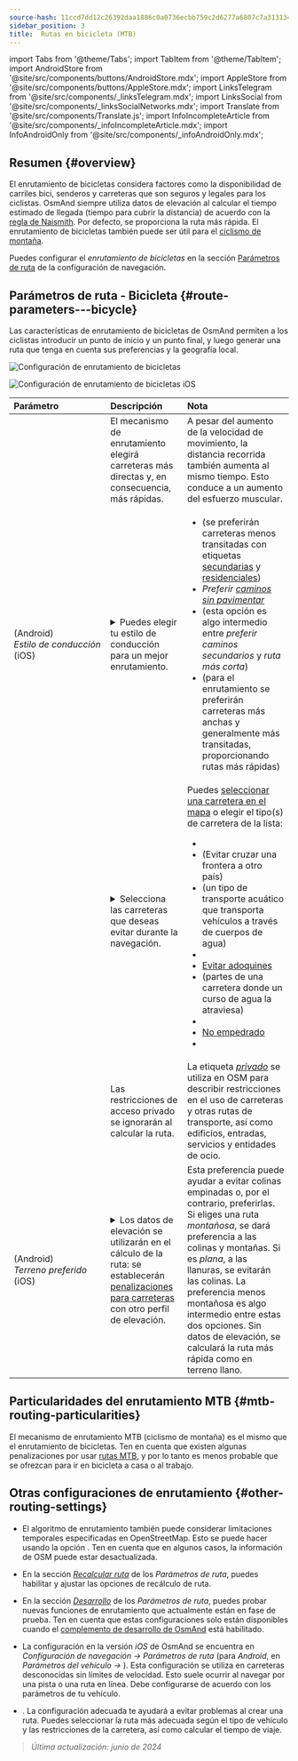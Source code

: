 ```yaml
---
source-hash: 11ccd7dd12c26392daa1886c0a0736ecbb759c2d6277a6807c7a313134cd6080
sidebar_position: 3
title:  Rutas en bicicleta (MTB)
---
```

import Tabs from '@theme/Tabs';
import TabItem from '@theme/TabItem';
import AndroidStore from '@site/src/components/buttons/AndroidStore.mdx';
import AppleStore from '@site/src/components/buttons/AppleStore.mdx';
import LinksTelegram from '@site/src/components/_linksTelegram.mdx';
import LinksSocial from '@site/src/components/_linksSocialNetworks.mdx';
import Translate from '@site/src/components/Translate.js';
import InfoIncompleteArticle from '@site/src/components/_infoIncompleteArticle.mdx';
import InfoAndroidOnly from '@site/src/components/_infoAndroidOnly.mdx';



## Resumen {#overview}

El enrutamiento de bicicletas considera factores como la disponibilidad de carriles bici, senderos y carreteras que son seguros y legales para los ciclistas. OsmAnd siempre utiliza datos de elevación al calcular el tiempo estimado de llegada (tiempo para cubrir la distancia) de acuerdo con la [regla de Naismith](https://en.wikipedia.org/wiki/Naismith%27s_rule#Scarf's_equivalence_between_distance_and_climb). Por defecto, se proporciona la ruta más rápida.
El enrutamiento de bicicletas también puede ser útil para el [ciclismo de montaña](#mtb-routing-particularities).

Puedes configurar el *enrutamiento de bicicletas* en la sección [Parámetros de ruta](../guidance/navigation-settings#route-parameters) de la configuración de navegación.


## Parámetros de ruta - Bicicleta {#route-parameters---bicycle}

Las características de enrutamiento de bicicletas de OsmAnd permiten a los ciclistas introducir un punto de inicio y un punto final, y luego generar una ruta que tenga en cuenta sus preferencias y la geografía local.

<Tabs groupId="operating-systems" queryString="operating-systems">

<TabItem value="android" label="Android">

![Configuración de enrutamiento de bicicletas](@site/static/img/navigation/routing/cycling_routing_andr.png)

</TabItem>

<TabItem value="ios" label="iOS">

![Configuración de enrutamiento de bicicletas iOS](@site/static/img/navigation/routing/cycling_routing_ios.png)

</TabItem>

</Tabs>

| Parámetro | Descripción | Nota |
|:------------|:---------------|:---------------|
|*<Translate android="true" ids="fast_route_mode"/>*  | El mecanismo de enrutamiento elegirá carreteras más directas y, en consecuencia, más rápidas. | A pesar del aumento de la velocidad de movimiento, la distancia recorrida también aumenta al mismo tiempo. Esto conduce a un aumento del esfuerzo muscular. |
| *<Translate android="true" ids="routing_attr_driving_style_name"/>* (Android) *Estilo&nbsp;de&nbsp;conducción* (iOS) | <details><summary> Puedes elegir tu estilo de conducción para un mejor enrutamiento. </summary> ![Estilo de conducción en bicicleta Android](@site/static/img/navigation/routing/style_cycling_andr.png)  </details>  | <ul><li> *<Translate android="true" ids="routing_attr_driving_style_safety_name"/>* (se preferirán carreteras menos transitadas con etiquetas [secundarias](https://wiki.openstreetmap.org/wiki/Tag:highway%3Dsecondary) y [residenciales](https://wiki.openstreetmap.org/wiki/Tag:highway%3Dresidential)) </li><li> *Preferir [caminos sin pavimentar](https://wiki.openstreetmap.org/wiki/Key:surface#Unpaved)* </li><li>  *<Translate android="true" ids="routing_attr_driving_style_balance_name"/>* (esta opción es algo intermedio entre *preferir caminos secundarios* y *ruta más corta*) </li><li>  *<Translate android="true" ids="routing_attr_driving_style_speed_name"/>* (para el enrutamiento se preferirán carreteras más anchas y generalmente más transitadas, proporcionando rutas más rápidas) </li></ul>  |
| *<Translate android="true" ids="impassable_road"/>* |  <details><summary> Selecciona las carreteras que deseas evitar durante la navegación.  </summary>![Evitar carreteras Android](@site/static/img/navigation/routing/avoid_cycling_andr.png) </details>  | Puedes [seleccionar una carretera en el mapa](../../map/map-context-menu/#avoid-road) o elegir el tipo(s) de carretera de la lista:  <ul><li>[<Translate android="true" ids="routing_attr_avoid_unpaved_name"/>](https://wiki.openstreetmap.org/wiki/Key:surface)</li><li>[<Translate android="true" ids="routing_attr_avoid_borders_name"/>](https://wiki.openstreetmap.org/wiki/Tag:barrier%3Dborder_control) (Evitar cruzar una frontera a otro país)</li><li>[<Translate android="true" ids="routing_attr_avoid_ferries_name"/>](https://wiki.openstreetmap.org/wiki/Ferries) (un tipo de transporte acuático que transporta vehículos a través de cuerpos de agua)</li><li>[<Translate android="true" ids="routing_attr_avoid_stairs_name"/>](https://wiki.openstreetmap.org/wiki/Tag:highway%3Dsteps)</li><li>[Evitar adoquines](https://wiki.openstreetmap.org/wiki/Tag:surface%3Dcobblestone)</li><li> [<Translate android="true" ids="routing_attr_avoid_fords_name"/>](https://wiki.openstreetmap.org/wiki/Tag:ford%3Dyes) (partes de una carretera donde un curso de agua la atraviesa) </li><li> [<Translate android="true" ids="routing_attr_avoid_tunnels_name"/>](https://wiki.openstreetmap.org/wiki/Key:tunnel) </li><li> [No empedrado](https://wiki.openstreetmap.org/wiki/Tag:surface%3Dsett)</li><li> [<Translate android="true" ids="routing_attr_avoid_footways_name"/>](https://wiki.openstreetmap.org/wiki/Tag:highway%3Dfootway) </li></ul>|
| *<Translate android="true" ids="routing_attr_allow_private_name"/>* |  Las restricciones de acceso privado se ignorarán al calcular la ruta.  | La etiqueta *[privado](https://wiki.openstreetmap.org/wiki/Key:access)* se utiliza en OSM para describir restricciones en el uso de carreteras y otras rutas de transporte, así como edificios, entradas, servicios y entidades de ocio.   |
|*<Translate android="true" ids="routing_attr_height_obstacles_name"/>* (Android) *Terreno&nbsp;preferido* (iOS) | <details><summary> Los datos de elevación se utilizarán en el cálculo de la ruta: se establecerán [penalizaciones para carreteras](../../../technical/osmand-file-formats/osmand-routing-xml.md#penalties-of-elevation-data) con otro perfil de elevación. </summary> ![Usar datos de elevación Android](@site/static/img/navigation/routing/pedestrian_elevation_andr.png)  </details> | Esta preferencia puede ayudar a evitar colinas empinadas o, por el contrario, preferirlas. Si eliges una ruta *montañosa*, se dará preferencia a las colinas y montañas. Si es *plana*, a las llanuras, se evitarán las colinas. La preferencia menos montañosa es algo intermedio entre estas dos opciones. Sin datos de elevación, se calculará la ruta más rápida como en terreno llano. |


## Particularidades del enrutamiento MTB {#mtb-routing-particularities}

El mecanismo de enrutamiento MTB (ciclismo de montaña) es el mismo que el enrutamiento de bicicletas. Ten en cuenta que existen algunas penalizaciones por usar [rutas MTB](../../map/vector-maps.md#routes), y por lo tanto es menos probable que se ofrezcan para ir en bicicleta a casa o al trabajo.


## Otras configuraciones de enrutamiento {#other-routing-settings}

- El algoritmo de enrutamiento también puede considerar limitaciones temporales especificadas en OpenStreetMap. Esto se puede hacer usando la opción *[<Translate android="true" ids="temporary_conditional_routing"/>](../routing/osmand-routing.md#consider-temporary-limitations)*. Ten en cuenta que en algunos casos, la información de OSM puede estar desactualizada.

- En la sección [*Recalcular ruta*](../../navigation/guidance/navigation-settings.md#recalculate-route) de los *Parámetros de ruta*, puedes habilitar y ajustar las opciones de recálculo de ruta.

- En la sección [*Desarrollo*](../guidance/navigation-settings.md#development-settings) de los *Parámetros de ruta*, puedes probar nuevas funciones de enrutamiento que actualmente están en fase de prueba. Ten en cuenta que estas configuraciones solo están disponibles cuando el [complemento de desarrollo de OsmAnd](../../plugins/development.md) está habilitado.

- La configuración *[<Translate ios="true" ids="road_speeds"/>](../guidance/navigation-settings.md#road-speeds)* en la versión *iOS* de OsmAnd se encuentra en *Configuración de navegación → Parámetros de ruta* (para *Android*, en *Parámetros del vehículo → [<Translate android="true" ids="default_speed_setting_title"/>](../guidance/navigation-settings.md#default-speed--road-speeds)*). Esta configuración se utiliza en carreteras desconocidas sin límites de velocidad. Esto suele ocurrir al navegar por una pista o una ruta en línea. Debe configurarse de acuerdo con los parámetros de tu vehículo.

- *[<Translate ios="true" ids="vehicle_parameters"/>](../guidance/navigation-settings.md#vehicle-parameters)*. La configuración adecuada te ayudará a evitar problemas al crear una ruta. Puedes seleccionar la ruta más adecuada según el tipo de vehículo y las restricciones de la carretera, así como calcular el tiempo de viaje.

> *Última actualización: junio de 2024*
